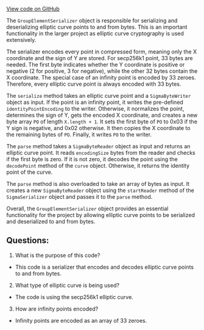 [View code on GitHub](sigmastate-interpreterhttps://github.com/ScorexFoundation/sigmastate-interpreter/interpreter/shared/src/main/scala/sigmastate/serialization/GroupElementSerializer.scala)

The `GroupElementSerializer` object is responsible for serializing and deserializing elliptic curve points to and from bytes. This is an important functionality in the larger project as elliptic curve cryptography is used extensively. 

The serializer encodes every point in compressed form, meaning only the X coordinate and the sign of Y are stored. For secp256k1 point, 33 bytes are needed. The first byte indicates whether the Y coordinate is positive or negative (2 for positive, 3 for negative), while the other 32 bytes contain the X coordinate. The special case of an infinity point is encoded by 33 zeroes. Therefore, every elliptic curve point is always encoded with 33 bytes.

The `serialize` method takes an elliptic curve point and a `SigmaByteWriter` object as input. If the point is an infinity point, it writes the pre-defined `identityPointEncoding` to the writer. Otherwise, it normalizes the point, determines the sign of Y, gets the encoded X coordinate, and creates a new byte array `PO` of length `X.length + 1`. It sets the first byte of `PO` to 0x03 if the Y sign is negative, and 0x02 otherwise. It then copies the X coordinate to the remaining bytes of `PO`. Finally, it writes `PO` to the writer.

The `parse` method takes a `SigmaByteReader` object as input and returns an elliptic curve point. It reads `encodingSize` bytes from the reader and checks if the first byte is zero. If it is not zero, it decodes the point using the `decodePoint` method of the `curve` object. Otherwise, it returns the identity point of the curve.

The `parse` method is also overloaded to take an array of bytes as input. It creates a new `SigmaByteReader` object using the `startReader` method of the `SigmaSerializer` object and passes it to the `parse` method.

Overall, the `GroupElementSerializer` object provides an essential functionality for the project by allowing elliptic curve points to be serialized and deserialized to and from bytes.
## Questions: 
 1. What is the purpose of this code?
- This code is a serializer that encodes and decodes elliptic curve points to and from bytes.

2. What type of elliptic curve is being used?
- The code is using the secp256k1 elliptic curve.

3. How are infinity points encoded?
- Infinity points are encoded as an array of 33 zeroes.